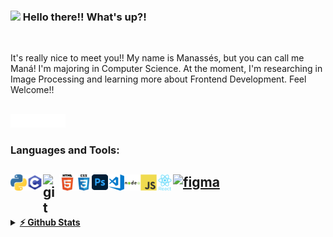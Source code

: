 
### <img src="https://media.giphy.com/media/hvRJCLFzcasrR4ia7z/giphy.gif" width="25px"> Hello there!! What's up?!


<br/>

It's really nice to meet you!! My name is Manassés, but you can call me Maná! I'm majoring in Computer Science. At the moment, I'm researching in Image Processing and learning more about Frontend Development. Feel Welcome!! 


<a href="https://www.linkedin.com/in/manasses-silva/" target="_blank"><img align="left" alt="mana eu" width="22px" src="https://github.com/Aakarsh-B/trying-repos/blob/master/linkedin.svg" /></a>
<a href="https://www.instagram.com/manassess_san/" target="_blank"><img align="left" alt="mana eu" width="22px" src="https://github.com/Aakarsh-B/trying-repos/blob/master/insta.svg" /></a>
<a href="https://www.twitter.com/manassess_san/" target="_blank"><img align="left" alt="mana eu" width="22px" src="https://github.com/Aakarsh-B/trying-repos/blob/master/twitter.svg" /></a>
<a href="mailto:manasses3mm@gmail.com" target="_blank"><img align="left" alt="mana eu" width="22px" src="https://github.com/manassesss/try-repo/blob/main/mail%20(1).svg" /></a>
<br/>
---
### Languages and Tools:
<a href="https://www.python.org" target="_blank"> <img align="left" alt="Python" width="26px" src="https://github.com/Aakarsh-B/trying-repos/blob/master/python-5.svg?raw=true"/> </a>
<a href="https://www.cprogramming.com/" target="_blank"> <img align="left" alt="C" width="26px" src="https://github.com/Aakarsh-B/trying-repos/blob/master/c-programming.png"/> </a>
<a href="https://git-scm.com/" target="_blank"> <img align="left" alt="git" width="26px" src="https://www.vectorlogo.zone/logos/git-scm/git-scm-icon.svg"/> </a>
<a href="https://www.w3.org/html/" target="_blank"><img align="left" alt="HTML5" width="26px" src="https://raw.githubusercontent.com/github/explore/80688e429a7d4ef2fca1e82350fe8e3517d3494d/topics/html/html.png" /></a>
<a href="https://www.w3schools.com/css/" target="_blank"><img align="left" alt="CSS3" width="26px" src="https://raw.githubusercontent.com/github/explore/80688e429a7d4ef2fca1e82350fe8e3517d3494d/topics/css/css.png" /></a>
<a href="https://www.photoshop.com/en" target="_blank"> <img align="left" alt="Photoshop" width="26px" src="https://github.com/Aakarsh-B/trying-repos/blob/master/photoshop.png?raw=true"/> </a>
<img align="left" alt="Visual Studio Code" width="26px" src="https://raw.githubusercontent.com/github/explore/80688e429a7d4ef2fca1e82350fe8e3517d3494d/topics/visual-studio-code/visual-studio-code.png" />
<a href="https://nodejs.org" target="_blank"> <img align="left" src="https://raw.githubusercontent.com/devicons/devicon/master/icons/nodejs/nodejs-original-wordmark.svg" alt="nodejs" width="26"/> </a> 
<a href="https://developer.mozilla.org/en-US/docs/Web/JavaScript" target="_blank"> <img align="left" src="https://raw.githubusercontent.com/devicons/devicon/master/icons/javascript/javascript-original.svg" alt="javascript" width="26"/> </a>
<a href="https://reactjs.org/" target="_blank"> <img align="left" src="https://raw.githubusercontent.com/devicons/devicon/master/icons/react/react-original-wordmark.svg" alt="react" width="26"/> </a> </p>
<a href="https://www.figma.com/" target="_blank"> <img src="https://www.vectorlogo.zone/logos/figma/figma-icon.svg" alt="figma" width="26"/>
<br />
<br />
---
<details>	
  <summary><b>⚡ Github Stats</b></summary>
  <br />
  <img height="180em" src="https://github-readme-stats.vercel.app/api?username=manassesss&theme=dark&show_icons=true" />
</details>

<!--

**manassesss/manassesss** is a ✨ _special_ ✨ repository because its `README.md` (this file) appears on your GitHub profile.

Here are some ideas to get you started:
<img align="right" src="https://github.com/manassesss/try-repo/blob/main/changed.svg" width="400">
- 🔭 I’m currently working on ...
- 🌱 I’m currently learning ...
- 👯 I’m looking to collaborate on ...
- 🤔 I’m looking for help with ...
- 💬 Ask me about ...
- 📫 How to reach me: ...
- 😄 Pronouns: ...
- ⚡ Fun fact: ...
-->
